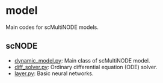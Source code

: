 # model

Main codes for scMultiNODE models.

## scNODE

- [dynamic_model.py](./dynamic_model.py): Main class of scMultiNODE model.
- [diff_solver.py](./diff_solver.py): Ordinary differential equation (ODE) solver.
- [layer.py](./layer.py): Basic neural networks. 
